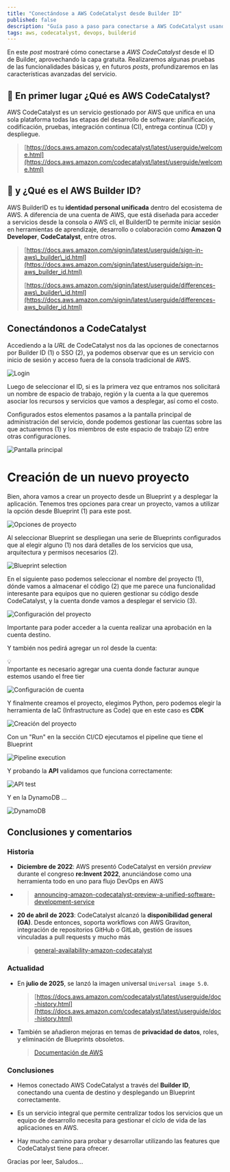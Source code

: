 ```yaml
---
title: "Conectándose a AWS CodeCatalyst desde Builder ID"
published: false
description: "Guía paso a paso para conectarse a AWS CodeCatalyst usando Builder ID y crear tu primer proyecto con Blueprint"
tags: aws, codecatalyst, devops, builderid
---
```


En este *post* mostraré cómo conectarse a *AWS CodeCatalyst* desde el ID de Builder, aprovechando la capa gratuita. Realizaremos algunas pruebas de las funcionalidades básicas y, en futuros *posts*, profundizaremos en las características avanzadas del servicio.

## 🚀 En primer lugar ¿Qué es AWS CodeCatalyst?

AWS CodeCatalyst es un servicio gestionado por AWS que unifica en una sola plataforma todas las etapas del desarrollo de software: planificación, codificación, pruebas, integración continua (CI), entrega continua (CD) y despliegue.

> [https://docs.aws.amazon.com/codecatalyst/latest/userguide/welcome.html](https://docs.aws.amazon.com/codecatalyst/latest/userguide/welcome.html)

## 👷 y ¿Qué es el AWS Builder ID?

AWS BuilderID es tu **identidad personal unificada** dentro del ecosistema de AWS. A diferencia de una cuenta de AWS, que está diseñada para acceder a servicios desde la consola o AWS cli, el BuilderID te permite iniciar sesión en herramientas de aprendizaje, desarrollo o colaboración como **Amazon Q Developer**, **CodeCatalyst**, entre otros.

> [https://docs.aws.amazon.com/signin/latest/userguide/sign-in-aws\_builder\_id.html](https://docs.aws.amazon.com/signin/latest/userguide/sign-in-aws_builder_id.html)
> 
> [https://docs.aws.amazon.com/signin/latest/userguide/differences-aws\_builder\_id.html](https://docs.aws.amazon.com/signin/latest/userguide/differences-aws_builder_id.html)

## Conectándonos a CodeCatalyst

Accediendo a la *URL* de CodeCatalyst nos da las opciones de conectarnos por Builder ID (1) o SSO (2), ya podemos observar que es un servicio con inicio de sesión y acceso fuera de la consola tradicional de AWS.

![Login](https://raw.githubusercontent.com/olcortesb/post-article-backup/refs/heads/main/images/hashnode_image_1.png)

Luego de seleccionar el ID, si es la primera vez que entramos nos solicitará un nombre de espacio de trabajo, región y la cuenta a la que queremos asociar los recursos y servicios que vamos a desplegar, así como el costo.

Configurados estos elementos pasamos a la pantalla principal de administración del servicio, donde podemos gestionar las cuentas sobre las que actuaremos (1) y los miembros de este espacio de trabajo (2) entre otras configuraciones.

![Pantalla principal](https://raw.githubusercontent.com/olcortesb/post-article-backup/refs/heads/main/images/hashnode_image_2.png)

# Creación de un nuevo proyecto

Bien, ahora vamos a crear un proyecto desde un Blueprint y a desplegar la aplicación. Tenemos tres opciones para crear un proyecto, vamos a utilizar la opción desde Blueprint (1) para este post.

![Opciones de proyecto](https://raw.githubusercontent.com/olcortesb/post-article-backup/refs/heads/main/images/hashnode_image_3.png)

Al seleccionar Blueprint se despliegan una serie de Blueprints configurados que al elegir alguno (1) nos dará detalles de los servicios que usa, arquitectura y permisos necesarios (2).

![Blueprint selection](https://raw.githubusercontent.com/olcortesb/post-article-backup/refs/heads/main/images/hashnode_image_4.png)

En el siguiente paso podemos seleccionar el nombre del proyecto (1), dónde vamos a almacenar el código (2) que me parece una funcionalidad interesante para equipos que no quieren gestionar su código desde CodeCatalyst, y la cuenta donde vamos a desplegar el servicio (3).

![Configuración del proyecto](https://raw.githubusercontent.com/olcortesb/post-article-backup/refs/heads/main/images/hashnode_image_5.png)

Importante para poder acceder a la cuenta realizar una aprobación en la cuenta destino.

Y también nos pedirá agregar un rol desde la cuenta:

<div data-node-type="callout">
<div data-node-type="callout-emoji">💡</div>
<div data-node-type="callout-text">Importante es necesario agregar una cuenta donde facturar aunque estemos usando el free tier</div>
</div>

![Configuración de cuenta](https://raw.githubusercontent.com/olcortesb/post-article-backup/refs/heads/main/images/hashnode_image_6.png)

Y finalmente creamos el proyecto, elegimos Python, pero podemos elegir la herramienta de IaC (Infrastructure as Code) que en este caso es **CDK**

![Creación del proyecto](https://raw.githubusercontent.com/olcortesb/post-article-backup/refs/heads/main/images/hashnode_image_7.png)

Con un "Run" en la sección CI/CD ejecutamos el pipeline que tiene el Blueprint

![Pipeline execution](https://raw.githubusercontent.com/olcortesb/post-article-backup/refs/heads/main/images/hashnode_image_8.png)

Y probando la **API** validamos que funciona correctamente:

![API test](https://raw.githubusercontent.com/olcortesb/post-article-backup/refs/heads/main/images/hashnode_image_9.png)

Y en la DynamoDB …

![DynamoDB](https://raw.githubusercontent.com/olcortesb/post-article-backup/refs/heads/main/images/hashnode_image_10.png)

## Conclusiones y comentarios

### Historia

* **Diciembre de 2022**: AWS presentó CodeCatalyst en versión *preview* durante el congreso **re:Invent 2022**, anunciándose como una herramienta todo en uno para flujo DevOps en AWS
    
* > [announcing-amazon-codecatalyst-preview-a-unified-software-development-service](https://aws.amazon.com/blogs/aws/announcing-amazon-codecatalyst-preview-a-unified-software-development-service)
    
* **20 de abril de 2023**: CodeCatalyst alcanzó la **disponibilidad general (GA)**. Desde entonces, soporta workflows con AWS Graviton, integración de repositorios GitHub o GitLab, gestión de issues vinculadas a pull requests y mucho más
    
    > [general-availability-amazon-codecatalyst](https://aws.amazon.com/about-aws/whats-new/2023/04/general-availability-amazon-codecatalyst/)
    

### Actualidad

* En **julio de 2025**, se lanzó la imagen universal `Universal image 5.0`.
    
    > [https://docs.aws.amazon.com/codecatalyst/latest/userguide/doc-history.html](https://docs.aws.amazon.com/codecatalyst/latest/userguide/doc-history.html)
    
* También se añadieron mejoras en temas de **privacidad de datos**, roles, y eliminación de Blueprints obsoletos.
    
    > [Documentación de AWS](https://docs.aws.amazon.com/codecatalyst/latest/userguide/doc-history.html)
    

### Conclusiones

* Hemos conectado AWS CodeCatalyst a través del **Builder ID**, conectando una cuenta de destino y desplegando un Blueprint correctamente.
    
* Es un servicio integral que permite centralizar todos los servicios que un equipo de desarrollo necesita para gestionar el ciclo de vida de las aplicaciones en AWS.
    
* Hay mucho camino para probar y desarrollar utilizando las features que CodeCatalyst tiene para ofrecer.
    

Gracias por leer, Saludos…